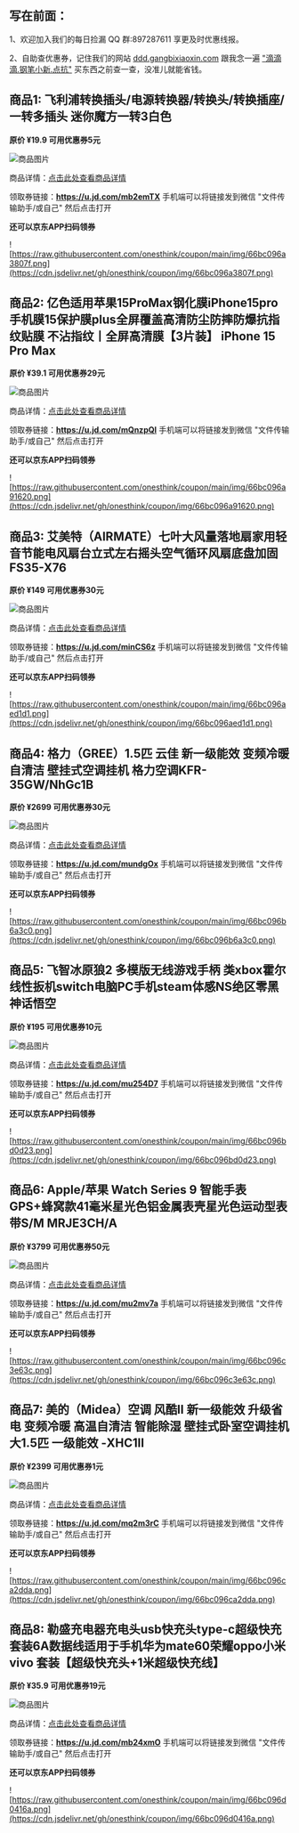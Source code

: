 ## 写在前面：

1、欢迎加入我们的每日捡漏 QQ 群:897287611 享更及时优惠线报。

2、自助查优惠券，记住我们的网站 [ddd.gangbixiaoxin.com](https://ddd.gangbixiaoxin.com) 跟我念一遍 ["滴滴滴.钢笔小新.点抗"](https://ddd.gangbixiaoxin.com) 买东西之前查一查，没准儿就能省钱。

## 商品1: 飞利浦转换插头/电源转换器/转换头/转换插座/一转多插头 迷你魔方一转3白色

**原价 ¥19.9 可用优惠券5元**

![商品图片](http://img14.360buyimg.com/n1/jfs/t1/37524/32/22662/139245/66973078F3b615c6a/338b5e4c5400d869.jpg)

商品详情：[点击此处查看商品详情](https://union-click.jd.com/jdc?e=1003156031&amp;p=JF8BAdsJK1olXwICVldbC0oTB18IGlsUVQ4DV11eDUgWBl9MRANLAjZbERscSkAJHTRQRA1CCVkdDwtCWhVLHTdNTwcKBENeCVAfUg8bXmYKWwtzCnZHPV0UXAJQAwR9ZAFjHlZVOlwBATYeZ2ZsTVNoBHZ9XA07a1xXDxtxazliLk9dIDclazxOdC18cjtNOWVqEj4FUhh1Sm5OeD5lNGFbMBcqUEp3YSZ4Wzh3AHRgHToba0l3UBZ7bAxhJG5gID0ITDxuewZzfCcTOE5hIjkCViNFZRNobzh-GHJdND49ewJVdDB4cjtPPQF0JiEqfy9oXBhhZwthLgZFNzcLaz91YCh8cg1wKl9XESo0bBtsY3sKbk8XKDZeVVdYXw1ncw8PZT8RWgBwHVwgQTNnD2M4GmsWXAYFXVhaDkISM18IG2tUMwYAUF9YC0MUM244G10WXwIKXF5VCkoRBF8IE1wliqu6gdTs3cOu1_GAzOKyiI--gMDVOHsnAF8IGloXXQIFVVxdOHsXAF8LKwV7XFUKVFxZXUx5XiRNHA1DFVNsUF1ZAU0WBGc4GVoUXwQyZG4AAUlXUwlfax58Xk9WHRldYz5oWRlLSwx7X1oLKVc5AS9BCxJRayQdDmBhZF5t)

领取券链接：**https://u.jd.com/mb2emTX** 手机端可以将链接发到微信 "文件传输助手/或自己" 然后点击打开

**还可以京东APP扫码领券**

![https://raw.githubusercontent.com/onesthink/coupon/main/img/66bc096a3807f.png](https://cdn.jsdelivr.net/gh/onesthink/coupon/img/66bc096a3807f.png)

## 商品2: 亿色适用苹果15ProMax钢化膜iPhone15pro手机膜15保护膜plus全屏覆盖高清防尘防摔防爆抗指纹贴膜 不沾指纹丨全屏高清膜【3片装】 iPhone 15 Pro Max

**原价 ¥39.1 可用优惠券29元**

![商品图片](http://img14.360buyimg.com/n1/jfs/t1/83566/13/27006/115873/66a9e0e3Fc67d97ca/6118de43cf838a1a.jpg)

商品详情：[点击此处查看商品详情](https://union-click.jd.com/jdc?e=1003156031&amp;p=JF8BAdEJK1olXwICVllcDU4eBl8IGlsVXQYAVl1cDkkUA19MRANLAjZbERscSkAJHTRQRA1CCVkdDwtCWhVLHTdNTwcKBENeCVAfUg8bZBgLHDpmHAVhFFwbTChKYCd-UFJSJG9eOlwqfh1gRyZBRQYTGmEFChVeDVxXDxtxazliPmVFIAEhazxkeCp8GS9NOWVmEio_Uil1AhNObT5lNGFYKBcrakpxYSZOWztNAH9gHSIbfCljYBZsZAxhJG5gIAcqSTxIfwpzfCcTOE5hIjkCViNFZRNtbC9mHnBwKyckaz8edCdocjgUPkZiLT4OfDhvChtQbC12PnFFIAEqcTxlYDN_Yit3JGVhECk0aBMnVwdbHTMSX0VgUR4qdBEeVjV8E1IdPQoOZF9tC0oXBGYOHF0cWDYyVF5tSSUQBG4AE18lXDYCUl1fDEMfA2cNGVoVbQYKU26KpfPCid7dk-LBw47V7fmIgffDnec4K2sWbQYDVVxdDEwWAW84K1sWbQUyCjBcW00UV2xfGjVIFkMFAgcbWCUTAGkIHFocXzYAVV9fCnsnMwh_GFx0LkcBNx5fTg90XgxAbRAcGn9rCDBffz1BdCtBUgVIW0FlUwAWC04nA18)

领取券链接：**https://u.jd.com/mQnzpQI** 手机端可以将链接发到微信 "文件传输助手/或自己" 然后点击打开

**还可以京东APP扫码领券**

![https://raw.githubusercontent.com/onesthink/coupon/main/img/66bc096a91620.png](https://cdn.jsdelivr.net/gh/onesthink/coupon/img/66bc096a91620.png)

## 商品3: 艾美特（AIRMATE）七叶大风量落地扇家用轻音节能电风扇台立式左右摇头空气循环风扇底盘加固 FS35-X76

**原价 ¥149 可用优惠券30元**

![商品图片](http://img14.360buyimg.com/n1/jfs/t1/93200/39/49646/213995/66bb08ceFa2c436da/c6269edeb58016b2.jpg)

商品详情：[点击此处查看商品详情](https://union-click.jd.com/jdc?e=1003156031&amp;p=JF8BAa0JK1olXwICVlZUDUsWA18IGloUVQAHXVtcAUInRzBQRQQlBENHFRxWFlVMWzBeTA9KQl1XSwwDVFVPRjtUBAJQAVsMFgQZBBBXaGtwWgQTVGBDUl8FaRJeZRh0WwNuIGgAUF1ZSB1WAD9jfB9DFEJgA1ZKSEdjeh9tbChcHHFrAjcqe0tLexpsSzlMJQRhHFYkahFFRw9DYCx3XG5JIDxUWC9jd21raVJzP1xpEz1fWilsYAxLbARHO3FhIxkpCTxKVhZJRT1eJnF1My0DcDJjYRt7GxlhNG5kID02X3tndj1feCRwB2UcLigtXQ9CcCZ8GQFlUQoyVW5eCUsQCmkPHVIQbTYCVG4fZhBCbWtdHlJFCFUEVF1aDUonAl8IHVgXWQ4KVFZaCUgTM28AHGvC8L7X3u-IgPLDneffovzA1LrWytZtOHsUM28JGlkVWQEDVl5tOEsUM2w4RTUUDg4CUl1bASVKSCoPTQATHWgGV1lfC08TAl8KGloXXzYyZAUdY09vQjAOEj1UWwdaNQcUbjxrQzdzZjUXWQUGFAgcCxt8ZCteUh93Cg4yVG4)

领取券链接：**https://u.jd.com/minCS6z** 手机端可以将链接发到微信 "文件传输助手/或自己" 然后点击打开

**还可以京东APP扫码领券**

![https://raw.githubusercontent.com/onesthink/coupon/main/img/66bc096aed1d1.png](https://cdn.jsdelivr.net/gh/onesthink/coupon/img/66bc096aed1d1.png)

## 商品4: 格力（GREE）1.5匹 云佳 新一级能效 变频冷暖 自清洁 壁挂式空调挂机 格力空调KFR-35GW/NhGc1B

**原价 ¥2699 可用优惠券30元**

![商品图片](http://img14.360buyimg.com/n1/jfs/t1/227237/13/25251/107077/66b9eb63F8885b524/752d5597b0464aca.jpg)

商品详情：[点击此处查看商品详情](https://union-click.jd.com/jdc?e=1003156031&amp;p=JF8BAa8JK1olXwIDXFdfDk8VA18IGloUXQ4AXVlaD0onRzBQRQQlBENHFRxWFlVMWzBeTA9KQl1XSwwDVFVPRjtUBAJQAVsMFgQZBBkRQywBYQV1Jl9nLDwtDAJyRil_GT9XDWgAVlk5DiJVVAdsGRlsL3ZkIFZKSEdjeh9tbCh2AnJdAjkpUTRTexpvaDlPDwR2DFYtahIWRwxtYzJ3XHJJIixUWC9kY21oaVJxP1xxCyovbChsYAxWbzJxDX9xVBoqfDxKVhZJWjtdAHZrDlYBcDJjZhtRThhiNGJnID1dX3t3XQR-EjlmCWZUTgMCdU9pSxFPfCF1UQoyVW5eCUsQCmkPHVIQbTYCVG4fZp2pkriMnYyE0NK5_ojFg5KWsV8JK1sTXgQGXFZdAE0QB284G1MSbdGv7IvXuZ6furuWk4ys-tOL6IrDgHsnM2w4G1oUXwYGU19fCHsnA2w4GGtLMwdRXF5eAE0VbTJDXlxDB19AOlpeDE0VAGgPK1kUXAQAZG5tWk1XQGZyRTtuBGN6Ni5ZQS5SRRgKfxlFMwQAUzpbYQlAawsKWSJnLWB2XG5dOA)

领取券链接：**https://u.jd.com/mundgOx** 手机端可以将链接发到微信 "文件传输助手/或自己" 然后点击打开

**还可以京东APP扫码领券**

![https://raw.githubusercontent.com/onesthink/coupon/main/img/66bc096b6a3c0.png](https://cdn.jsdelivr.net/gh/onesthink/coupon/img/66bc096b6a3c0.png)

## 商品5: 飞智冰原狼2 多模版无线游戏手柄 类xbox霍尔线性扳机switch电脑PC手机steam体感NS绝区零黑神话悟空

**原价 ¥195 可用优惠券10元**

![商品图片](http://img14.360buyimg.com/n1/jfs/t1/41798/26/23921/65747/66ac81d0F4386a15f/1b78d4b6505c378b.jpg)

商品详情：[点击此处查看商品详情](https://union-click.jd.com/jdc?e=1003156031&amp;p=JF8BAa0JK1olXwICVVxbAUsUBF8IGloUWg4AUllYCUInRzBQRQQlBENHFRxWFlVMWzBeTA9KQl1XSwwDVFVPRjtUBAJQAVsMFgQZBCliRwlXRT5RDQ90V18JWhlcSChcQxhOI2gANDgIfSBCRiZ2UyMUP0UGFwlKSEdjeh9tbChqAnJdBjkpeyxLexpvbTlMGwRiDFc4ahFrRxh9YCt3FHJJIDxVcS9kY21rU1NsP1xhFigkbC1sYAxWbzJxP39xKwApbDxKVhZJWjteKm1gVS4dcDJjYRtrGx5iNFRmIAc-X3tzAgprG1sRImV8HFomDxFNVWlOTDBTUQoyVW5eCUsQCmkPHVIQbTYCVG4fZpOFrLigkI2w2dKe9VdcCUgnAl8IHVgXWQ4KVFZVAEoVM28AHGvC8L7X3u-IgPLDneffovzA1LrWytZtOHsUM28JGlkVWQEDVl5tOEsUM2w4RTUUDgAAVFtaCyVKSCoPTQccWWgGVFZVDk4eBF8KGloXXzYyZDwoTC1IXQpMS1JjXgdWBgwWQwxDWyxTZTUXPWBXITUITQJpSxcJeRgRHlEyVG4)

领取券链接：**https://u.jd.com/mu254D7** 手机端可以将链接发到微信 "文件传输助手/或自己" 然后点击打开

**还可以京东APP扫码领券**

![https://raw.githubusercontent.com/onesthink/coupon/main/img/66bc096bd0d23.png](https://cdn.jsdelivr.net/gh/onesthink/coupon/img/66bc096bd0d23.png)

## 商品6: Apple/苹果 Watch Series 9 智能手表GPS+蜂窝款41毫米星光色铝金属表壳星光色运动型表带S/M MRJE3CH/A

**原价 ¥3799 可用优惠券50元**

![商品图片](http://img14.360buyimg.com/n1/jfs/t1/227206/23/24553/39019/66b9bdb2F84104850/9f5e55831012bdf5.png)

商品详情：[点击此处查看商品详情](https://union-click.jd.com/jdc?e=1003156031&amp;p=JF8BAZ4JK1olXDYCVV9cD0weC2gOHFIlGVlaCgFtUQ5SQi0DBUVOBVlUAwoCFxBCHD1WR0VNGFJeSwcYVBYZQTVMFy1rFFNeEDcBUTtjdRFscyMWDVpjMQ4VXiUVcQhzZR5dFHx0CwYefQIeWW0fW1dhJHZnIy0iVj1-WQh8UiRJJXNlIzwEbElgYWZheQFpGXBnLyk_CT9cdR0BfT9mLQR2DFYuahJsRAxqbz5uPmVcIDcHbTJ0Vih_byxICH9DFT4VUSJ-WjpWYyJhOHJbNwEpYTdHdBxdTGsRHXtiAywrYCkQRy1gSEVMWEN_HQ4LBEcnAl8LGlsSVAAFUldYOHsXA19edVsUXAcDVV9dC00nAl8IHVgXWQ4KV19fCkgTM28AHGvC8L7X3u-IgPLDneffovzA1LrWytZtOHsUM28JGlkVWQEDVl5tOEsUM2w4RTUUDgAAVFtaDiVKSCoPTQVSDmgGVFZUDUMUAl8KGloXXzYyZCgjQR5LRwZUQithK3hmPCZeWBd2Zj9ATTUXL2F5KhsVQTFhXDdLbhIcBwQyVG4)

领取券链接：**https://u.jd.com/mu2mv7a** 手机端可以将链接发到微信 "文件传输助手/或自己" 然后点击打开

**还可以京东APP扫码领券**

![https://raw.githubusercontent.com/onesthink/coupon/main/img/66bc096c3e63c.png](https://cdn.jsdelivr.net/gh/onesthink/coupon/img/66bc096c3e63c.png)

## 商品7: 美的（Midea）空调  风酷Ⅱ 新一级能效 升级省电 变频冷暖 高温自清洁 智能除湿 壁挂式卧室空调挂机 大1.5匹 一级能效 -XHC1Ⅱ

**原价 ¥2399 可用优惠券1元**

![商品图片](http://img14.360buyimg.com/n1/jfs/t1/102636/26/45349/177333/66bb8341F56872188/c6529d7bc97cf1db.png)

商品详情：[点击此处查看商品详情](https://union-click.jd.com/jdc?e=1003156031&amp;p=JF8BAdEJK1olXwICUVtaDE0SAV8IGloSVAYAVlldDEseBV9MRANLAjZbERscSkAJHTRQRA1CCVkdDwtCWhVLHTdNTwcKBENeCVAfUg8bAQxuGRt0O0B8MCw-akptdm5aeSRNL091OlwPTyp0dwRMTDtXJwVfLBoaCVxXDxtxaz5hBAZFIAEhbzx0cCh-cglNOWJ2Eik_UiJ1SgtOeD5lOGFbLBc9ektuYSZ4WztnAHFgHSobfyl3UxtRbAxhJG5nID0mSjx-ewpzfCcTOE5hIjkCViNFZRNrbwJyAnJwLykqUTBJdDBacjhcIkR0NjktaChoRxhXSTxiLnlHIzcPYStlYDN_cg11Kk99ESokYBMnXgdbUxp0X15nDA4JCQlcdm94RQVnLQoOZF9tC0oXBGYOHF0cWDYyVF5tSSUXBmcJGl0lXDYCUl1fDEMfAG4NE1sUbQYKU26KpfPCid7dk-LBw47V7fmIgffDnec4K2sWbQYDVVxdDEwWAW84K1sWbQUyCjBcW00UV2xfGDVIFkMFAh5eQyUTAGkJHF4dXTYAVV9fCnsnM21rfVlVPGBEKjovaykWeRoJSTlqBXRLIzBfWgx2YBtjXwx1H3wBCSYZT0onA18)

领取券链接：**https://u.jd.com/mq2m3rC** 手机端可以将链接发到微信 "文件传输助手/或自己" 然后点击打开

**还可以京东APP扫码领券**

![https://raw.githubusercontent.com/onesthink/coupon/main/img/66bc096ca2dda.png](https://cdn.jsdelivr.net/gh/onesthink/coupon/img/66bc096ca2dda.png)

## 商品8: 勒盛充电器充电头usb快充头type-c超级快充套装6A数据线适用于手机华为mate60荣耀oppo小米vivo 套装【超级快充头+1米超级快充线】

**原价 ¥35.9 可用优惠券19元**

![商品图片](http://img14.360buyimg.com/n1/jfs/t1/234009/30/22450/68105/6691155eF76584f10/c304e49d05ec435c.jpg)

商品详情：[点击此处查看商品详情](https://union-click.jd.com/jdc?e=1003156031&amp;p=JF8BAdMJK1olXwICV19aCUIXBV8IGlsUWAYGXF1fDEgRC19MRANLAjZbERscSkAJHTRQRA1CCVkdDwtCWhVLHTdNTwcKBENeCVAfUg8bcBBLcARlPU5ULC4aQEweYjNcHD5xWUB_OlwofxtoZGhvSyNOFHpcHzwrTFxXDxtxazliLnFFIycHazxecC1_RAFNOWJ-Ej4VUiJ1ShdOby5mLmFbEhcqakpyYSZ8Wy9dB2RgHSobaBN0ehZ8bAxhJG5gIwc-SDwVYwpzfCcTOE5hIjkCViNFZRNoey91VWVrMD0pfB5XdzBSci9mIkZ0PQcqaDhoRA9Acwt2FHIFIzw2fjxPYDN_cgF8KV95CykCYBMnXBN3XF5nIwFnCjxeVkwUaw57YAZSPQoOZF9tC0oXBGYOHF0cWDYyVF5tSSUXBGsJE14cXTYDZF5bC0kTC2cLGl0dXw8yVFZaOJy6u7qCqo6d5NKc3Inkr56ev7uWk2slbQUyVF9cCksTBG4KG2slXQUyV24DZkpEBW0JSA9BM1tJEVkLShxBbWsLGlkWVAQGZFxcCUkVM184aCRWNllyNBYLcDtQS2gBegdBWmNmUBggZklidD93fFxyDX5ZHSIDQylhR18IKw)

领取券链接：**https://u.jd.com/mb24xmO** 手机端可以将链接发到微信 "文件传输助手/或自己" 然后点击打开

**还可以京东APP扫码领券**

![https://raw.githubusercontent.com/onesthink/coupon/main/img/66bc096d0416a.png](https://cdn.jsdelivr.net/gh/onesthink/coupon/img/66bc096d0416a.png)

